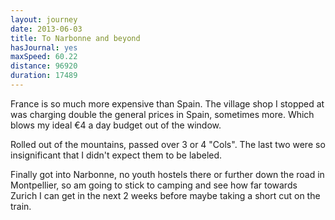 ```yaml
---
layout: journey
date: 2013-06-03
title: To Narbonne and beyond
hasJournal: yes
maxSpeed: 60.22
distance: 96920
duration: 17489
---
```

France is so much more expensive than Spain. The village shop I stopped at was charging double the general prices in Spain, sometimes more. Which blows my ideal €4 a day budget out of the window.

Rolled out of the mountains, passed over 3 or 4 "Cols". The last two were so insignificant that I didn't expect them to be labeled.

Finally got into Narbonne, no youth hostels there or further down the road in Montpellier, so am going to stick to camping and see how far towards Zurich I can get in the next 2 weeks before maybe taking a short cut on the train.